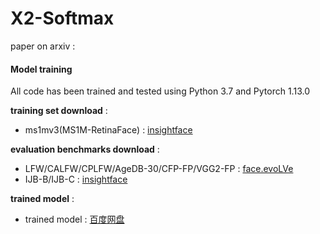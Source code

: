 # X2-Softmax

paper on arxiv : 

#### Model training

All code has been trained and tested using Python 3.7 and Pytorch 1.13.0

**training set download** : 

- ms1mv3(MS1M-RetinaFace) : [insightface](https://github.com/deepinsight/insightface/tree/master/recognition/_datasets_)

**evaluation benchmarks download** : 

- LFW/CALFW/CPLFW/AgeDB-30/CFP-FP/VGG2-FP : [face.evoLVe](https://github.com/ZhaoJ9014/face.evoLVE)
- IJB-B/IJB-C : [insightface](https://github.com/deepinsight/insightface/tree/master/recognition/_datasets_)

**trained model** : 

- trained model : [百度网盘](https://pan.baidu.com/s/1ci03kLw_gOJOY-ITu1uz5g?pwd=2yj2)
